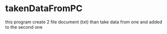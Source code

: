 # takenDataFromPC
this program create 2 file document (txt) than take data from one and added to the second one
